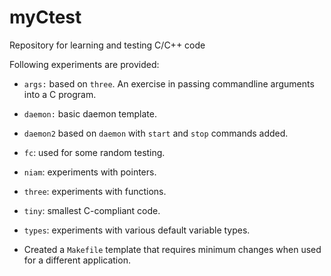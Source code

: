 # myCtest
Repository for learning and testing C/C++ code

Following experiments are provided:

- `args:` based on `three`. An exercise in passing commandline arguments into a C program.
- `daemon:` basic daemon template.
- `daemon2` based on `daemon` with `start` and `stop` commands added.
- `fc`: used for some random testing.
- `niam`: experiments with pointers.
- `three`: experiments with functions.
- `tiny`: smallest C-compliant code.
- `types`: experiments with various default variable types.

- Created a `Makefile` template that requires minimum changes when used for a different application.
